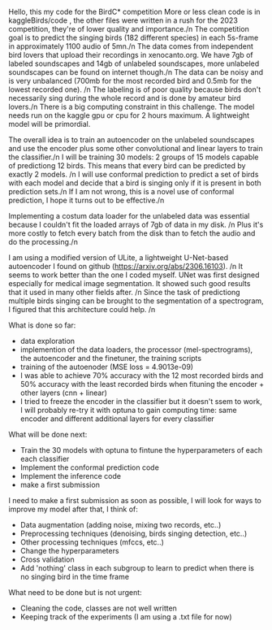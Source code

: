 Hello, this my code for the BirdC* competition
More or less clean code is in kaggleBirds/code , the other files were written in a rush for the 2023 competition, they're of lower quality and importance./n
The competition goal is to predict the singing birds (182 different species) in each 5s-frame in approximately 1100 audio of 5mn./n
The data comes from independent bird lovers that upload their recordings in xenocanto.org. We have 7gb of labeled soundscapes and 14gb of unlabeled soundscapes, more unlabeled soundscapes can be found on internet though./n
The data can be noisy and is very unbalanced (700mb for the most recorded bird and 0.5mb for the lowest recorded one). /n
The labeling is of poor quality because birds don't necessarily sing during the whole record and is done by amateur bird lovers./n
There is a big computing constraint in this challenge. The model needs run on the kaggle gpu or cpu for 2 hours maximum. A lightweight model will be primordial.

The overall idea is to train an autoencoder on the unlabeled soundscapes and use the encoder plus some other convolutional and linear layers to train the classifier./n
I will be training 30 models: 2 groups of 15 models capable of predictiong 12 birds. This means that every bird can be predicted by exactly 2 models. /n
I will use conformal prediction to predict a set of birds with each model and decide that a bird is singing only if it is present in both prediction sets./n
If I am not wrong, this is a novel use of conformal prediction, I hope it turns out to be effective./n

Implementing a costum data loader for the unlabeled data was essential because I couldn't fit the loaded arrays of 7gb of data in my disk. /n
Plus it's more costly to fetch every batch from the disk than to fetch the audio and do the processing./n

I am using a modified version of ULite, a lightweight U-Net-based autoencoder I found on github (https://arxiv.org/abs/2306.16103). /n
It seems to work better than the one I coded myself.
UNet was first designed especially for medical image segmentation. It showed such good results that it used in many other fields after. /n
Since the task of predictiong multiple birds singing can be brought to the segmentation of a spectrogram, I figured that this architecture could help. /n

What is done so far:
  - data exploration
  - implemention of the data loaders, the processor (mel-spectrograms), the autoencoder and the finetuner, the training scripts
  - training of the autoenoder (MSE loss = 4.9013e-09) 
  - I was able to achieve 70% accuracy with the 12 most recorded birds and 50% accuracy with the least recorded birds when fituning the encoder + other layers (cnn + linear)
  - I tried to freeze the encoder in the classifier but it doesn't ssem to work, I will probably re-try it with optuna to gain computing time: same encoder and different additional layers for every classifier

What will be done next:
  - Train the 30 models with optuna to fintune the hyperparameters of each each classifier
  - Implement the conformal prediction code
  - Implement the inference code
  - make a first submission

I need to make a first submission as soon as possible, I will look for ways to improve my model after that, I think of:
  - Data augmentation (adding noise, mixing two records, etc..)
  - Preprocessing techniques (denoising, birds singing detection, etc..)
  - Other processing techniques (mfccs, etc..)
  - Change the hyperparameters
  - Cross validation
  - Add 'nothing' class in each subgroup to learn to predict when there is no singing bird in the time frame

What need to be done but is not urgent:
  - Cleaning the code, classes are not well written
  - Keeping track of the experiments (I am using a .txt file for now)
